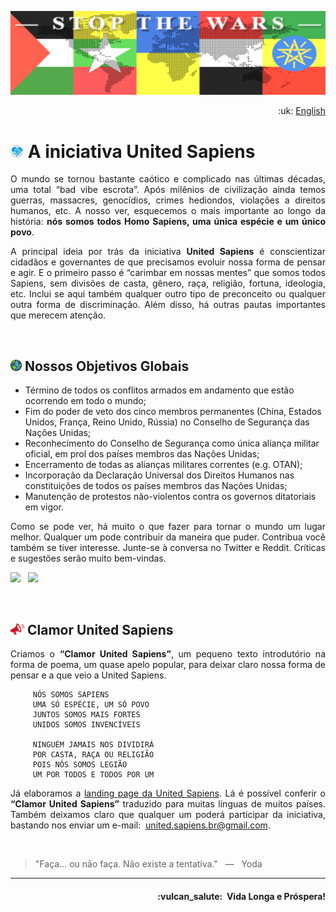 ![United Sapiens banner](https://raw.githubusercontent.com/United-Sapiens/.github/main/assets/profile-banner_1500x400.png)

<p align="right">:uk: <a href="https://github.com/United-Sapiens">English</a></p>

# <img src="https://raw.githubusercontent.com/United-Sapiens/.github/main/assets/unsap-icon.png" height="21px"> A iniciativa United Sapiens

<p align="justify">O mundo se tornou bastante caótico e complicado nas últimas décadas, uma total “bad vibe escrota”. Após milênios de civilização ainda temos guerras, massacres, genocídios, crimes hediondos, violações a direitos humanos, etc. A nosso ver, esquecemos o mais importante ao longo da história: <b>nós somos todos Homo Sapiens, uma única espécie e um único povo</b>.</p>

<p align="justify">A principal ideia por trás da iniciativa <b>United Sapiens</b> é conscientizar cidadãos e governantes de que precisamos evoluir nossa forma de pensar e agir. E o primeiro passo é “carimbar em nossas mentes” que somos todos Sapiens, sem divisões de casta, gênero, raça, religião, fortuna, ideologia, etc. Inclui se aqui também qualquer outro tipo de preconceito ou qualquer outra forma de discriminação. Além disso, há outras pautas importantes que merecem atenção.</p>
<br />

## <img src="https://raw.githubusercontent.com/United-Sapiens/.github/main/assets/globe-icon.png" height="18px"> Nossos Objetivos Globais

- Término de todos os conflitos armados em andamento que estão ocorrendo em todo o mundo;
- Fim do poder de veto dos cinco membros permanentes (China, Estados Unidos, França, Reino Unido, Rússia) no Conselho de Segurança das Nações Unidas;
- Reconhecimento do Conselho de Segurança como única aliança militar oficial, em prol dos países membros das Nações Unidas;
- Encerramento de todas as alianças militares correntes (e.g. OTAN);
- Incorporação da Declaração Universal dos Direitos Humanos nas constituições de todos os países membros das Nações Unidas;
- Manutenção de protestos não-violentos contra os governos ditatoriais em vigor.

<p align="justify">Como se pode ver, há muito o que fazer para tornar o mundo um lugar melhor. Qualquer um pode contribuir da maneira que puder. Contribua você também se tiver interesse. Junte-se à conversa no Twitter e Reddit. Críticas e sugestões serão muito bem-vindas.</p>

<p>
    <a href="https://twitter.com/loto365" target="_blank"><img src="https://img.shields.io/badge/twitter-%23009DF7.svg?&style=for-the-badge&logo=twitter&logoColor=white" height=25></a> &nbsp;
    <a href="https://www.reddit.com/r/United_Sapiens" target="_blank"><img src="https://img.shields.io/badge/reddit-%23FF4500.svg?&style=for-the-badge&logo=reddit&logoColor=white" height=25></a>
</p>
<br />

## <img src="https://raw.githubusercontent.com/United-Sapiens/.github/main/assets/clamor-icon.png" height="18px">  Clamor United Sapiens

<p align="justify">Criamos o <b>“Clamor United Sapiens”</b>, um pequeno texto introdutório na forma de poema, um quase apelo popular, para deixar claro nossa forma de pensar e a que veio a United Sapiens.</p>

```
     NÓS SOMOS SAPIENS
     UMA SÓ ESPÉCIE, UM SÓ POVO
     JUNTOS SOMOS MAIS FORTES
     UNIDOS SOMOS INVENCÍVEIS

     NINGUÉM JAMAIS NOS DIVIDIRÁ
     POR CASTA, RAÇA OU RELIGIÃO
     POIS NÓS SOMOS LEGIÃO
     UM POR TODOS E TODOS POR UM
```

<p align="justify">Já elaboramos a <a href="https://www.united-sapiens.org" target="_blank">landing page da United Sapiens</a>. Lá é possível conferir o <b>“Clamor United Sapiens”</b> traduzido para muitas línguas de muitos países. Também deixamos claro que qualquer um poderá participar da iniciativa, bastando nos enviar um e-mail:&nbsp; <a href="mailto:united.sapiens.br@gmail.com">united.sapiens.br@gmail.com</a>.</p>
<br />

> "Faça... ou não faça. Não existe a tentativa." &nbsp; — &nbsp; Yoda

- - -

<h4 align="right">:vulcan_salute:&nbsp; Vida Longa e Próspera!</h4>
